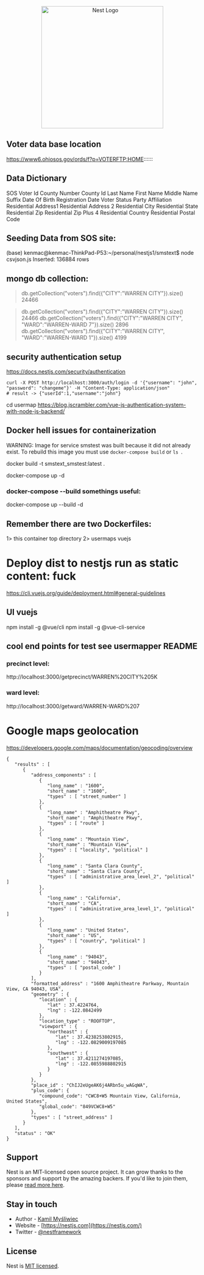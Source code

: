 <p align="center">
  <a href="http://nestjs.com/" target="blank"><img src="https://nestjs.com/img/logo_text.svg" width="320" alt="Nest Logo" /></a>
</p>

## Voter data base location 
https://www6.ohiosos.gov/ords/f?p=VOTERFTP:HOME::::::


## Data Dictionary 

SOS Voter Id
County Number
County Id
Last Name
First Name
Middle Name
Suffix
Date Of Birth
Registration Date
Voter Status
Party Affiliation
Residential Address1
Residential Address 2 
Residential City
Residential State
Residential Zip
Residential Zip Plus 4
Residential Country
Residential Postal Code


## Seeding Data from SOS site: 

(base) kenmac@kenmac-ThinkPad-P53:~/personal/nestjs1/smstext$ node csvjson.js
Inserted: 136884 rows

## mongo db collection: 

> db.getCollection("voters").find({"CITY":"WARREN CITY"}).size()
24466
> 

> db.getCollection("voters").find({"CITY":"WARREN CITY"}).size()
24466
> db.getCollection("voters").find({"CITY":"WARREN CITY", "WARD":"WARREN-WARD 7"}).size()
2896
> db.getCollection("voters").find({"CITY":"WARREN CITY", "WARD":"WARREN-WARD 1"}).size()
4199


## security authentication setup

https://docs.nestjs.com/security/authentication

```
curl -X POST http://localhost:3000/auth/login -d '{"username": "john", "password": "changeme"}' -H "Content-Type: application/json"
# result -> {"userId":1,"username":"john"}
```

cd usermap
https://blog.jscrambler.com/vue-js-authentication-system-with-node-js-backend/


## Docker hell issues for containerization

WARNING: Image for service smstest was built because it did not already exist. To rebuild this image you must use `docker-compose build` or `ls `.

docker build -t smstext_smstest:latest .

docker-compose up -d

### docker-compose --build somethings useful: 

docker-compose up --build -d

## Remember there are two Dockerfiles:

1> this container top directory
2> usermaps vuejs 

# Deploy dist to nestjs run as static content: fuck
https://cli.vuejs.org/guide/deployment.html#general-guidelines


## UI vuejs

npm install -g @vue/cli
npm install -g @vue-cli-service


## cool end points for test see usermapper README

### precinct level: 
http://localhost:3000/getprecinct/WARREN%20CITY%205K

### ward level: 
http://localhost:3000/getward/WARREN-WARD%207



# Google maps geolocation 

https://developers.google.com/maps/documentation/geocoding/overview
```
{
   "results" : [
      {
         "address_components" : [
            {
               "long_name" : "1600",
               "short_name" : "1600",
               "types" : [ "street_number" ]
            },
            {
               "long_name" : "Amphitheatre Pkwy",
               "short_name" : "Amphitheatre Pkwy",
               "types" : [ "route" ]
            },
            {
               "long_name" : "Mountain View",
               "short_name" : "Mountain View",
               "types" : [ "locality", "political" ]
            },
            {
               "long_name" : "Santa Clara County",
               "short_name" : "Santa Clara County",
               "types" : [ "administrative_area_level_2", "political" ]
            },
            {
               "long_name" : "California",
               "short_name" : "CA",
               "types" : [ "administrative_area_level_1", "political" ]
            },
            {
               "long_name" : "United States",
               "short_name" : "US",
               "types" : [ "country", "political" ]
            },
            {
               "long_name" : "94043",
               "short_name" : "94043",
               "types" : [ "postal_code" ]
            }
         ],
         "formatted_address" : "1600 Amphitheatre Parkway, Mountain View, CA 94043, USA",
         "geometry" : {
            "location" : {
               "lat" : 37.4224764,
               "lng" : -122.0842499
            },
            "location_type" : "ROOFTOP",
            "viewport" : {
               "northeast" : {
                  "lat" : 37.4238253802915,
                  "lng" : -122.0829009197085
               },
               "southwest" : {
                  "lat" : 37.4211274197085,
                  "lng" : -122.0855988802915
               }
            }
         },
         "place_id" : "ChIJ2eUgeAK6j4ARbn5u_wAGqWA",
         "plus_code": {
            "compound_code": "CWC8+W5 Mountain View, California, United States",
            "global_code": "849VCWC8+W5"
         },
         "types" : [ "street_address" ]
      }
   ],
   "status" : "OK"
}
```

## Support

Nest is an MIT-licensed open source project. It can grow thanks to the sponsors and support by the amazing backers. If you'd like to join them, please [read more here](https://docs.nestjs.com/support).

## Stay in touch

- Author - [Kamil Myśliwiec](https://kamilmysliwiec.com)
- Website - [https://nestjs.com](https://nestjs.com/)
- Twitter - [@nestframework](https://twitter.com/nestframework)

## License

Nest is [MIT licensed](LICENSE).
